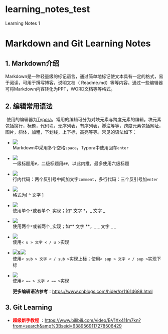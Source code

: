 # learning_notes_test
Learning Notes 1
# Markdown and Git Learning Notes

## **1. Markdown介绍**

​		Markdown是一种轻量级的标记语言，通过简单地标记使文本具有一定的格式，易于阅读，可用于撰写博客，说明文档（ Readme.md）等等内容。通过一些编辑器可将Markdown内容转化为PPT，WORD文档等等格式。

## **2. 编辑常用语法**

​		使用的编辑器为[Typora](https://www.typora.io/)，常用的编辑可分为对块元素与跨度元素的编辑。块元素包括换行，标题，代码块，无序列表，有序列表，脚注等等，跨度元素包括网址，图片，斜体，加粗，下划线，上下标，高亮等等。常见的语法如下：

- ![](https://img.shields.io/badge/%E6%8D%A2%E8%A1%8C-line%20break-yellow)   
      Markdown中采用多个空格`space`，Typora中使用回车`enter`
  
- ![](https://img.shields.io/badge/%E6%A0%87%E9%A2%98-title-yellow)  
      一级标题用`#`，二级标题用`##`，以此内推，最多使用六级标题

- ![](https://img.shields.io/badge/%E4%BB%A3%E7%A0%81%E5%9D%97-code%20block-yellow)         
      行内代码：两个反引号中间加文字`comment`，多行代码：三个反引号加`enter`

- ![](https://img.shields.io/badge/%E8%84%9A%E6%B3%A8-footnote-yellow)         
      格式为[ ^ 文字 ]

- ![](https://img.shields.io/badge/%E6%96%9C%E4%BD%93-Italic-yellow)          
      使用单个`*`或者单个`_`实现；如* 文字 *，_ 文字 _

- ![](https://img.shields.io/badge/%E5%8A%A0%E7%B2%97-bold-yellow)         
      使用两个`*`或者两个`_`实现；如** 文字 **，_ _ 文字 _ _

- ![](https://img.shields.io/badge/%E4%B8%8B%E5%88%92%E7%BA%BF-underline-yellow)      
      使用`< u > 文字 < / u >`实现

- ![](https://img.shields.io/badge/%E4%B8%8A%E6%A0%87-Superscript-yellow)&![](https://img.shields.io/badge/%E4%B8%8B%E6%A0%87-Subscript-yellow)       
      使用`< sub > 文字 < / sub >`实现上标；使用`< sup > 文字 < / sup >`实现下标

- ![](https://img.shields.io/badge/%E9%AB%98%E4%BA%AE-highlight-yellow)         
      使用`< == > 文字 < == >`实现
  

  **更多编辑语法参考**：<https://www.cnblogs.com/hider/p/11614688.html>

## **3. Git Learning**

- <font color=red> **超级新手教程**</font> ：<https://www.bilibili.com/video/BV1Xx411m7kn?from=search&amp%3Bseid=6389569117278506429>
